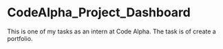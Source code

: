 # CodeAlpha_Project_Dashboard
This is one of my tasks as an intern at Code Alpha. The task is of create a portfolio.
